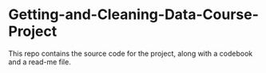 # Getting-and-Cleaning-Data-Course-Project
This repo contains the source code for the project, along with a codebook and a read-me file.
